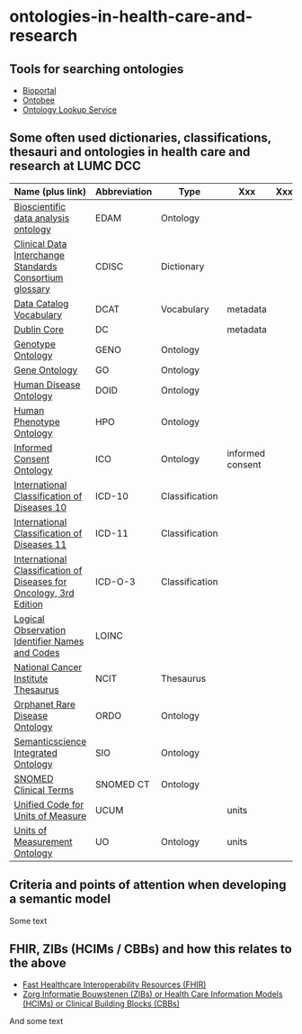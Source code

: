 # ontologies-in-health-care-and-research

## Tools for searching ontologies
- [Bioportal](https://bioportal.bioontology.org/)
- [Ontobee](https://www.ontobee.org/)
- [Ontology Lookup Service](https://www.ebi.ac.uk/ols/index)

## Some often used dictionaries, classifications, thesauri and ontologies in health care and research at LUMC DCC
| Name (plus link) | Abbreviation | Type | Xxx | Xxx | Xxx |
|---|---|---|---|---|---|
| [Bioscientific data analysis ontology](https://bioportal.bioontology.org/ontologies/EDAM) | EDAM | Ontology  |  |  |  |
| [Clinical Data Interchange Standards Consortium glossary](https://www.cdisc.org/standards/glossary) | CDISC | Dictionary |  |  |  |
| [Data Catalog Vocabulary](https://bioportal.bioontology.org/ontologies/DCAT) | DCAT | Vocabulary  | metadata  |  |  |
| [Dublin Core](https://bioportal.bioontology.org/ontologies/DC) | DC | | metadata |  |  |
| [Genotype Ontology](https://bioportal.bioontology.org/ontologies/GENO) | GENO | Ontology  |  |  |  |
| [Gene Ontology](https://bioportal.bioontology.org/ontologies/GO) | GO | Ontology  |  |  |  |
| [Human Disease Ontology](https://bioportal.bioontology.org/ontologies/DOID)| DOID| Ontology  |  |  |  |
| [Human Phenotype Ontology](https://bioportal.bioontology.org/ontologies/HP)| HPO | Ontology  |  |  |  |
| [Informed Consent Ontology](https://bioportal.bioontology.org/ontologies/ICO) | ICO| Ontology  | informed consent  |  | 
| [International Classification of Diseases 10](https://bioportal.bioontology.org/ontologies/ICD10) | ICD-10 | Classification  |  |  |  |
| [International Classification of Diseases 11](https://icd.who.int/en)| ICD-11 | Classification  |  |  |  |
| [International Classification of Diseases for Oncology, 3rd Edition](https://web.archive.org/web/20041017011330/http://www.who.int/classifications/icd/adaptations/oncology/en/)| ICD-O-3 | Classification  |  |  |  |
| [Logical Observation Identifier Names and Codes](https://bioportal.bioontology.org/ontologies/LOINC) | LOINC | |  |  |  |
| [National Cancer Institute Thesaurus](https://bioportal.bioontology.org/ontologies/NCIT)| NCIT | Thesaurus  |  |  |  |
| [Orphanet Rare Disease Ontology](https://bioportal.bioontology.org/ontologies/ORDO)| ORDO| Ontology  |  |  |  |
| [Semanticscience Integrated Ontology](https://bioportal.bioontology.org/ontologies/SIO) | SIO | Ontology  |  |  |  |
| [SNOMED Clinical Terms](https://bioportal.bioontology.org/ontologies/SNOMEDCT) | SNOMED CT | Ontology  |  |  |  |
| [Unified Code for Units of Measure](https://ucum.nlm.nih.gov) | UCUM | | units |  |  |
| [Units of Measurement Ontology](https://bioportal.bioontology.org/ontologies/UO) | UO | Ontology  | units |  |  |

## Criteria and points of attention when developing a semantic model
Some text

## FHIR, ZIBs (HCIMs / CBBs) and how this relates to the above
- [Fast Healthcare Interoperability Resources (FHIR)](https://www.hl7.org/fhir/)
- [Zorg Informatie Bouwstenen (ZIBs) or Health Care Information Models (HCIMs) or Clinical Building Blocks (CBBs)](https://zibs.nl/wiki/HCIM_Mainpage)

And some text
